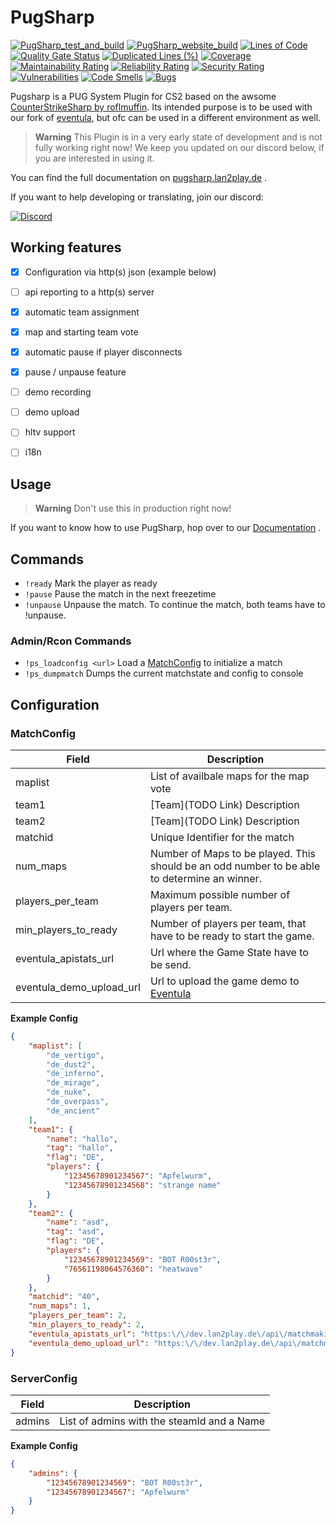 # PugSharp



[![PugSharp_test_and_build](https://github.com/Lan2Play/PugSharp/actions/workflows/test_and_build.yml/badge.svg)](https://github.com/Lan2Play/PugSharp/actions/workflows/test_and_build.yml)
[![PugSharp_website_build](https://github.com/Lan2Play/PugSharp/actions/workflows/website_build.yml/badge.svg)](https://github.com/Lan2Play/PugSharp/actions/workflows/website_build.yml)
[![Lines of Code](https://sonarcloud.io/api/project_badges/measure?project=Lan2Play_PugSharp&metric=ncloc)](https://sonarcloud.io/summary/new_code?id=Lan2Play_PugSharp)
[![Quality Gate Status](https://sonarcloud.io/api/project_badges/measure?project=Lan2Play_PugSharp&metric=alert_status)](https://sonarcloud.io/summary/new_code?id=Lan2Play_PugSharp)
[![Duplicated Lines (%)](https://sonarcloud.io/api/project_badges/measure?project=Lan2Play_PugSharp&metric=duplicated_lines_density)](https://sonarcloud.io/summary/new_code?id=Lan2Play_PugSharp)
[![Coverage](https://sonarcloud.io/api/project_badges/measure?project=Lan2Play_PugSharp&metric=coverage)](https://sonarcloud.io/summary/new_code?id=Lan2Play_PugSharp)
[![Maintainability Rating](https://sonarcloud.io/api/project_badges/measure?project=Lan2Play_PugSharp&metric=sqale_rating)](https://sonarcloud.io/summary/new_code?id=Lan2Play_PugSharp)
[![Reliability Rating](https://sonarcloud.io/api/project_badges/measure?project=Lan2Play_PugSharp&metric=reliability_rating)](https://sonarcloud.io/summary/new_code?id=Lan2Play_PugSharp)
[![Security Rating](https://sonarcloud.io/api/project_badges/measure?project=Lan2Play_PugSharp&metric=security_rating)](https://sonarcloud.io/summary/new_code?id=Lan2Play_PugSharp)
[![Vulnerabilities](https://sonarcloud.io/api/project_badges/measure?project=Lan2Play_PugSharp&metric=vulnerabilities)](https://sonarcloud.io/summary/new_code?id=Lan2Play_PugSharp)
[![Code Smells](https://sonarcloud.io/api/project_badges/measure?project=Lan2Play_PugSharp&metric=code_smells)](https://sonarcloud.io/summary/new_code?id=Lan2Play_PugSharp)
[![Bugs](https://sonarcloud.io/api/project_badges/measure?project=Lan2Play_PugSharp&metric=bugs)](https://sonarcloud.io/summary/new_code?id=Lan2Play_PugSharp)
<!-- [![Translation status](https://translate.lan2play.de/widgets/netevent-client/-/netevent-client/svg-badge.svg)](https://translate.lan2play.de/engage/netevent-client/) -->

Pugsharp is a PUG System Plugin for CS2 based on the awsome [CounterStrikeSharp by roflmuffin](https://github.com/roflmuffin/CounterStrikeSharp). Its intended purpose is to be used with our fork of [eventula](https://github.com/Lan2Play/eventula-manager), but ofc can be used in a different environment as well.


> **Warning**
> This Plugin is in a very early state of development and is not fully working right now! We keep you updated on our discord below, if you are interested in using it.

You can find the full documentation on [pugsharp.lan2play.de](https://pugsharp.lan2play.de) .


If you want to help developing or translating, join our discord:


[![Discord](https://discordapp.com/api/guilds/748086853449810013/widget.png?style=banner3)](https://discord.gg/zF5C9WPWFq)

## Working features

- [x] Configuration via http(s) json (example below) 
- [ ] api reporting to a http(s) server
- [x] automatic team assignment
- [x] map and starting team vote
- [x] automatic pause if player disconnects
- [x] pause / unpause feature
- [ ] demo recording 
- [ ] demo upload
- [ ] hltv support
- [ ] i18n


## Usage

> **Warning**
> Don't use this in production right now!
>

If you want to know how to use PugSharp, hop over to our [Documentation](https://pugsharp.lan2play.de) .

## Commands

- `!ready` Mark the player as ready
- `!pause` Pause the match in the next freezetime
- `!unpause` Unpause the match. To continue the match, both teams have to !unpause.

### Admin/Rcon Commands

- `!ps_loadconfig <url>` Load a [MatchConfig](#MatchConfig) to initialize a match 
- `!ps_dumpmatch` Dumps the current matchstate and config to console

## Configuration

### MatchConfig

| Field                    | Description                                                                                  |
|--------------------------|----------------------------------------------------------------------------------------------|
| maplist                  | List of availbale maps for the map vote                                                      |
| team1                    | [Team](TODO Link) Description                                                                |
| team2                    | [Team](TODO Link) Description                                                                |
| matchid                  | Unique Identifier for the match                                                              |
| num_maps                 | Number of Maps to be played. This should be an odd number to be able to determine an winner. |
| players_per_team         | Maximum possible number of players per team.                                                 |
| min_players_to_ready     | Number of players per team, that have to be ready to start the game.                         |
| eventula_apistats_url    | Url where the Game State have to be send.                                                    |
| eventula_demo_upload_url | Url to upload the game demo to [Eventula](https://github.com/Lan2Play/eventula-manager)      |

**Example Config**
```json
{
    "maplist": [
        "de_vertigo",
        "de_dust2",
        "de_inferno",
        "de_mirage",
        "de_nuke",
        "de_overpass",
        "de_ancient"
    ],
    "team1": {
        "name": "hallo",
        "tag": "hallo",
        "flag": "DE",
        "players": {
            "12345678901234567": "Apfelwurm",
            "12345678901234568": "strange name"
        }
    },
    "team2": {
        "name": "asd",
        "tag": "asd",
        "flag": "DE",
        "players": {
            "12345678901234569": "BOT R00st3r",
            "76561198064576360": "heatwave"
        }
    },
    "matchid": "40",
    "num_maps": 1,
    "players_per_team": 2,
    "min_players_to_ready": 2,
    "eventula_apistats_url": "https:\/\/dev.lan2play.de\/api\/matchmaking\/40\/",
    "eventula_demo_upload_url": "https:\/\/dev.lan2play.de\/api\/matchmaking\/40\/demo"
}
```


### ServerConfig

| Field                    | Description                                                                                  |
|--------------------------|----------------------------------------------------------------------------------------------|
| admins                   | List of admins with the steamId and a Name                                                   |

**Example Config**
```json
{
    "admins": {
        "12345678901234569": "BOT R00st3r",
        "12345678901234567": "Apfelwurm"
    }
}
```




<!-- 
## Tanslation

[![Translation status](https://translate.lan2play.de/widgets/eventula-manager/-/multi-auto.svg)](https://translate.lan2play.de/engage/eventula-manager/) -->


